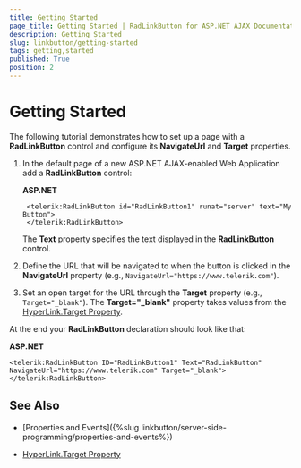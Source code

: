 ```yaml
---
title: Getting Started
page_title: Getting Started | RadLinkButton for ASP.NET AJAX Documentation
description: Getting Started
slug: linkbutton/getting-started
tags: getting,started
published: True
position: 2
---
```


# Getting Started

The following tutorial demonstrates how to set up a page with a **RadLinkButton** control and configure its **NavigateUrl** and **Target** properties.

1. In the default page of a new ASP.NET AJAX-enabled Web Application add a **RadLinkButton** control:

	**ASP.NET**	
	
		<telerik:RadLinkButton id="RadLinkButton1" runat="server" text="My Button">
		</telerik:RadLinkButton>	

	The **Text** property specifies the text displayed in the **RadLinkButton** control.

1. Define the URL that will be navigated to when the button is clicked in the **NavigateUrl** property (e.g., `NavigateUrl="https://www.telerik.com"`).

1. Set an open target for the URL through the **Target** property (e.g., `Target="_blank"`). The **Target="_blank"** property takes values from the [HyperLink.Target Property](https://msdn.microsoft.com/en-us/library/system.web.ui.webcontrols.hyperlink.target(v=vs.110).aspx).

At the end your **RadLinkButton** declaration should look like that:

**ASP.NET**

	<telerik:RadLinkButton ID="RadLinkButton1" Text="RadLinkButton" NavigateUrl="https://www.telerik.com" Target="_blank"></telerik:RadLinkButton>

## See Also

 * [Properties and Events]({%slug linkbutton/server-side-programming/properties-and-events%})
 
 * [HyperLink.Target Property](https://msdn.microsoft.com/en-us/library/system.web.ui.webcontrols.hyperlink.target(v=vs.110).aspx)
